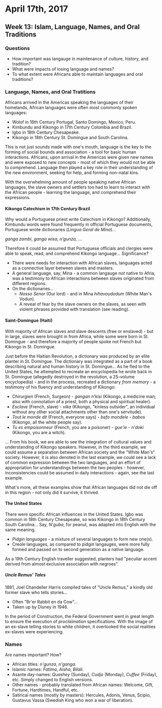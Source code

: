 April 17th, 2017
================

Week 13: Islam, Language, Names, and Oral Traditions
----------------------------------------------------

### Questions

- How important was langauge in maintenance of culture, history, and tradition?
- What were impacts of losing language and names?
- To what extent were Africans able to maintain languages and oral traditions?

### Language, Names, and Oral Tratitions

Africans arrived in the Americas speaking the languages of their homelands, African languages were often most commonly spoken languages:

- Wolof in 16th Century Portugal, Santo Domingo, Mexico, Peru.
- Kimbundu and Kikongo in 17th Century Colombia and Brazil.
- Igbo in 18th Century Chesapeake.
- Kikongo in 18th Century St. Domingue and South Carolina.

This is not just sounds made with one's mouth, language is the key to the forming of social bounds and association - a tool for basic human interactions. Africans, upon arrival in the Americas were given new names and were exposed to new concepts - most of which they would not be able to comprehend. Language then played a key role in their understanding of the new environment, seeking for help, and forming non-natal kins.

With the overwhelming amount of people speaking native African languages, the slave owners and settlers too had to learn to interact with the African people - learning the language, and comprehend their expressions.

#### Kikongo Catechism in 17th Century Brazil

Why would a Portuguese priest write Catechism in Kikongo? Additionally, Kimbundu words were found frequently in official Portuguese documents, Portuguese wrote dictionaries (*Lingua Geral de Mina*)...

*ganga zambi*, *ganga wisa*, *n'gunza*, ...

Therefore it could be assumed that Portuguese officials and clergies were able to speak, read, and comprehend Kikongo language... Significance?

- There were needs for interaction with African slaves, languages acted as a connective layer between slaves and masters.
- A general language, say, Mina - a common langauge *not* native to Afria, was a testimony to African interactions between slaves originated from different regions.
- On the dictionaries...
  - *Nosso Senor* (Our lord) - and in Mina *hihavoudodum* (White Man's Vodun).
  - A reveal of fear by the slave owners on the slaves, as seen with violent phrases provided with translation (see reading).

#### Saint-Domingue (Haiti)

With majority of African slaves and slave descents (free or enslaved) - but in large, slaves were brought in from Africa, while some were born in St. Domingue - and therefore a majority of people spoke not French but Kikongo in St. Domingue.

Just before the Haitian Revolution, a dictionary was produced by an elite planter in St. Domingue. The dictionary was integrated as a part of a book describing natural and human history in St. Domingue... As he fled to the United States, he attempted to recreate an encyclopedia he wrote back in St. Domingue (allegedly destroyed in the revolution, a 25-volume encyclopedia) - and in the process, recreated a dictionary *from memory* - a testimony of his fluency and understanding of Kikongo:

- *Chirurgien* (French, Surgeon) - *gangan n'kisi* (Kikongo, a medicine man; also with connotation of a priest, both a physical and spiritual healer).
- *Esclave* (French, slave) - *vika* (Kikongo, "kinless outsider", an individual without any other social attachments other than one's servitude).
- *Tout le monde dit* (French, everyone says) - *befo mondele - babos* (Kikongo, all the white people say).
- *Tu es empoisonneur* (French, you are a poisoner) - *gue'ie - n'doki* (Kikongo, you are a witch).

... From his book, we are able to see the integration of cultural values and understanding of Kikongo speakers. However, in the third example, we could assume a separation between African society and the "White Man's" society. However, it is also denoted in the last example, we could see a lack of common expression between the two languages, and an effort of appropriation for understandings between the two peoples - however, inconsistencies could be assumed in daily interactions - again, see the last example.

What's more, all these examples show that African languages did not die off in this region - not only did it survive, it thrived.

#### The United States

There were specific African influences in the United States. Igbo was common in 18th Century Chesapeake, so was Kikongo in 18th Century South Carolina... Say, *N'guba*, for peanut, was adapted into English with the same meaning.

- *Pidgin languages* - a mixture of several languages to form new one(s).
- Creole languages, as compared to pidgin langauges, were more fully formed and passed on to second generation as a native language.

As a 19th Century English traveller suggested, planters had "peculiar accent derived from almost exclusive association with negroes".

##### Uncle Remus' Tales

1881, Joel Chandeller Harris compiled tales of "Uncle Remus," a kindly old former slave who tells stories...

- Often "Br'er Rabbit en da Cow"...
- Taken up by Disney in 1946.

In the period of Construction, the Federal Government went in great length to ensure the execution of *proclaimation* specifications. With the image of an ex-slave telling stories to white children, it overlooked the social realities ex-slaves were experiencing.

### Names

Are names important? How?

- African titles: *n'gunza*, *n'ganga*.
- Islamic names: *Fatima*, *Aisha*, *Bilali*.
- Asante day-names: *Quashey* (Sunday), *Cudjo* (Monday), *Cuffee* (Friday), etc. Simply changed to English versions.
- Other names - probably translated from African names: Welcome, Gift, Fortune, Hardtimes, Handful, etc.
- Satirical names (mostly by masters): Hercules, Adonis, Venus, Scipio, Gustavus Vassa (Swedish King who won a war of liberation).
